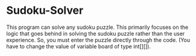 # Sudoku-Solver

This program can solve any sudoku puzzle. This primarily focuses on the logic that goes behind in solving the sudoku puzzle rather than the user experience. So, you must enter the puzzle directly through the code. (You have to change the value of variable board of type int[][]).
